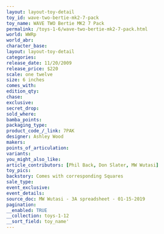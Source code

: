```yaml
---
layout: layout-toy-detail 
toy_id: wave-two-bertie-mk2-7-pack
toy_name: WAVE TWO Bertie MK2 7 Pack
permalink: /toys-1-6/wave-two-bertie-mk2-7-pack.html
world: WWRp
world_abr: 
character_base: 
layout: layout-toy-detail
categories: 
release_date: 11/20/2009
release_price: $220 
scale: one twelve
size: 6 inches
comes_with: 
edition_qty: 
chase: 
exclusive: 
secret_drop: 
sold_where: 
bamba_points: 
packaging_type: 
product_code_/_link: 7PAK
designer: Ashley Wood
makers: 
points_of_articulation: 
variants: 
you_might_also_like: 
article_contributors: [Phil Back, Don Slater, MW Wutasi]
toy_pics: 
backstory: Comes with corresponding Squares
sale_type: 
event_exclusive: 
event_details: 
source_doc: MW Wutasi - 3A spreadsheet - 01-15-2019
pagination: 
__enabled: TRUE
__collection: toys-1-12
__sort_field: toy_name'
---
```

